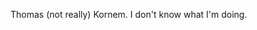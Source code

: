 Thomas (not really) Kornem.
I don't know what I'm doing.

<!---
tkorne/tkorne is a ✨ special ✨ repository because its `README.md` (this file) appears on your GitHub profile.
You can click the Preview link to take a look at your changes.
--->
